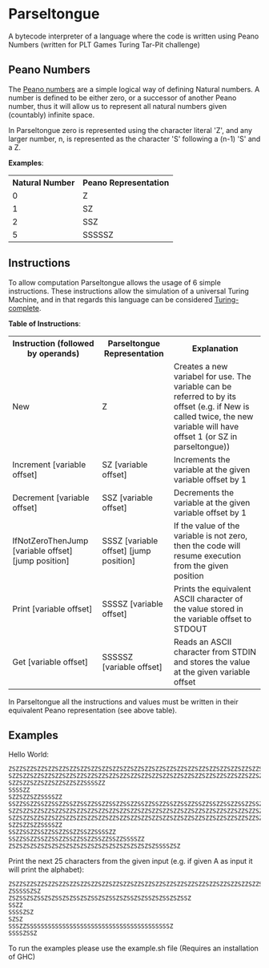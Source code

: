 Parseltongue
============
A bytecode interpreter of a language where the code is written using Peano Numbers (written for PLT Games Turing Tar-Pit challenge)

Peano Numbers
------------
The [Peano numbers](http://en.wikipedia.org/wiki/Peano_axioms) are a simple logical way of defining Natural numbers.
A number is defined to be either zero, or a successor of another Peano number, thus
it will allow us to represent all natural numbers given (countably) infinite space.

In Parseltongue zero is represented using the character literal 'Z',
and any larger number, n, is represented as the character 'S' following a (n-1) 'S' and a Z.

__Examples__:
<table>
  <tr>
    <th>Natural Number</th>      <th>Peano Representation</th>
  </tr>
  <tr>
    <td>0</td> <td>Z</td>
  </tr>
  <tr>
    <td>1</td> <td>SZ</td>
  </tr>
  <tr>
    <td>2</td> <td>SSZ</td>
  </tr>
  <tr>
    <td>5</td> <td>SSSSSZ</td>
  </tr>
</table>


Instructions
------------
To allow computation Parseltongue allows the usage of 6 simple instructions.
These instructions allow the simulation of a universal Turing Machine,
and in that regards this language can be considered [Turing-complete](http://en.wikipedia.org/wiki/Turing-complete).

__Table of Instructions__:
<table>
  <tr>
    <th>Instruction (followed by operands)</th>   <th>Parseltongue Representation</th> <th>Explanation</th>
  </tr>
  <tr>
    <td>New</td> <td>Z</td> <td>Creates a new variabel for use. The variable can be referred to by its offset (e.g. if New is called twice, the new variable will have offset 1 (or SZ in parseltongue))</td>
  </tr>
  <tr>
    <td>Increment [variable offset]</td> <td>SZ [variable offset]</td> <td>Increments the variable at the given variable offset by 1</td>
  </tr>
  <tr>
    <td>Decrement [variable offset]</td> <td>SSZ [variable offset]</td> <td>Decrements the variable at the given variable offset by 1</td>
  </tr>
  <tr>
    <td>IfNotZeroThenJump [variable offset] [jump position]</td> <td>SSSZ [variable offset] [jump position]</td> <td>If the value of the variable is not zero, then the code will resume execution from the given position</td>
  </tr>
  <tr>
    <td>Print [variable offset]</td> <td>SSSSZ [variable offset]</td> <td>Prints the equivalent ASCII character of the value stored in the variable offset to STDOUT</td>
  </tr>
  <tr>
    <td>Get [variable offset]</td> <td>SSSSSZ [variable offset]</td> <td>Reads an ASCII character from STDIN and stores the value at the given variable offset</td>
  </tr>
</table>

In Parseltongue all the instructions and values must be written in their equivalent Peano representation (see above table).

Examples
------------

Hello World:
```
ZSZZSZZSZZSZZSZZSZZSZZSZZSZZSZZSZZSZZSZZSZZSZZSZZSZZSZZSZZSZZSZZSZZSZZSZZSZZSZZSZZSZZSZZSZZSZZSZZSZZSZZSZZSZZSZZSZZSZZSZZSZZSZZSZZSZZSZZSZZSZZSZZSZZSZZSZZSZZSZZSZZSZZSZZSZZSZZSZZSZZSZZSZZSZZSZZSZZSZZSZZSZZSZZSZZSZZSZZSSSSZZ
SZZSZZSZZSZZSZZSZZSZZSZZSZZSZZSZZSZZSZZSZZSZZSZZSZZSZZSZZSZZSZZSZZSZZSZZSZZSZZSZZSZZSZZSSSSZZ
SZZSZZSZZSZZSZZSZZSZZSSSSZZ
SSSSZZ
SZZSZZSZZSSSSZZ
SSZZSSZZSSZZSSZZSSZZSSZZSSZZSSZZSSZZSSZZSSZZSSZZSSZZSSZZSSZZSSZZSSZZSSZZSSZZSSZZSSZZSSZZSSZZSSZZSSZZSSZZSSZZSSZZSSZZSSZZSSZZSSZZSSZZSSZZSSZZSSZZSSZZSSZZSSZZSSZZSSZZSSZZSSZZSSZZSSZZSSZZSSZZSSZZSSZZSSZZSSZZSSZZSSZZSSZZSSZZSSZZSSZZSSZZSSZZSSZZSSZZSSZZSSZZSSZZSSZZSSZZSSZZSSZZSSZZSSZZSSZZSSZZSSZZSSZZSSZZSSZZSSZZSSZZSSZZSSSSZZ
SZZSZZSZZSZZSZZSZZSZZSZZSZZSZZSZZSZZSZZSZZSZZSZZSZZSZZSZZSZZSZZSZZSZZSZZSZZSZZSZZSZZSZZSZZSZZSZZSZZSZZSZZSZZSZZSZZSZZSZZSZZSZZSZZSZZSZZSZZSZZSZZSZZSZZSZZSZZSZZSZZSZZSSSSZZ
SZZSZZSZZSZZSZZSZZSZZSZZSZZSZZSZZSZZSZZSZZSZZSZZSZZSZZSZZSZZSZZSZZSZZSZZSSSSZZ
SZZSZZSZZSSSSZZ
SSZZSSZZSSZZSSZZSSZZSSZZSSSSZZ
SSZZSSZZSSZZSSZZSSZZSSZZSSZZSSZZSSSSZZ
ZSZSZSZSZSZSZSZSZSZSZSZSZSZSZSZSZSZSZSZSZSSSSZSZ
```

Print the next 25 characters from the given input (e.g. if given A as input it will print the alphabet):
```
ZSZZSZZSZZSZZSZZSZZSZZSZZSZZSZZSZZSZZSZZSZZSZZSZZSZZSZZSZZSZZSZZSZZSZZSZZSZZSZZ
ZSSSSSZSZ
ZSZSSZSZSSZSZSSZSZSSZSZSSZSZSSZSZSSZSZSSZSZSSZSZSSZ
SSZZ
SSSSZSZ
SZSZ
SSSZZSSSSSSSSSSSSSSSSSSSSSSSSSSSSSSSSSSSSSSSSZ
SSSSZSSZ
```

To run the examples please use the example.sh file (Requires an installation of GHC)
